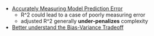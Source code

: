 * [Accurately Measuring Model Prediction Error](http://scott.fortmann-roe.com/docs/MeasuringError.html)
  * R^2 could lead to a case of poorly measuring error
  * adjusted R^2 generally **under-penalizes** complexity
* [Better understand the Bias-Variance Tradeoff](http://scott.fortmann-roe.com/docs/BiasVariance.html)



